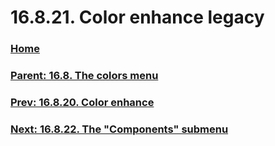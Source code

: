 # 16.8.21. Color enhance legacy

### [Home](./00-home.md)
### [Parent: 16.8. The colors menu](./16-08-00-the-colors-menu.md)
### [Prev: 16.8.20. Color enhance](./16-08-20-color-enhance.md)
### [Next: 16.8.22. The "Components" submenu](./16-08-22-the-components-submenu.md)
